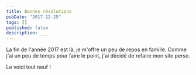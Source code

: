 ```yaml
---
title: Bonnes résolutions
pubDate: "2017-12-25"
tags: []
published: false
description: ___
---
```


La fin de l'année 2017 est là, je m'offre un peu de repos en famille.
Comme j'ai un peu de temps pour faire le point, j'ai décidé de refaire mon site perso.

Le voici tout neuf !

